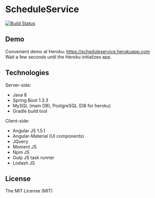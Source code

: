 # ScheduleService
[![Build Status](https://travis-ci.org/Nandtel/schedule-service.svg?branch=master)](https://travis-ci.org/Nandtel/schedule-service)

## Demo
Сonvenient demo at Heroku: https://scheduleservice.herokuapp.com <br />
Wait a few seconds until the Heroku initializes app. 

## Technologies
Server-side:
- Java 8
- Spring Boot 1.3.3
- MySQL (main DB), PostgreSQL (DB for heroku)
- Gradle build tool

Client-side:
- Angular JS 1.5.1
- Angular-Material (UI components)
- JQuery
- Moment JS
- Npm JS
- Gulp JS task runner
- Lodash JS

## License
The MIT License (MIT)
